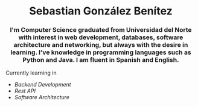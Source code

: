<h1 align="center">Sebastian González Benítez</h1>
<h3 align="center">I'm Computer Science graduated from Universidad del Norte with interest in web development, databases, software architecture and networking, but always with the desire in learning. I've knowledge in programming languages such as Python and Java. I am fluent in Spanish and English.</h3>

Currently learning in
- *Backend Development*
- *Rest API*
- *Software Architecture*
